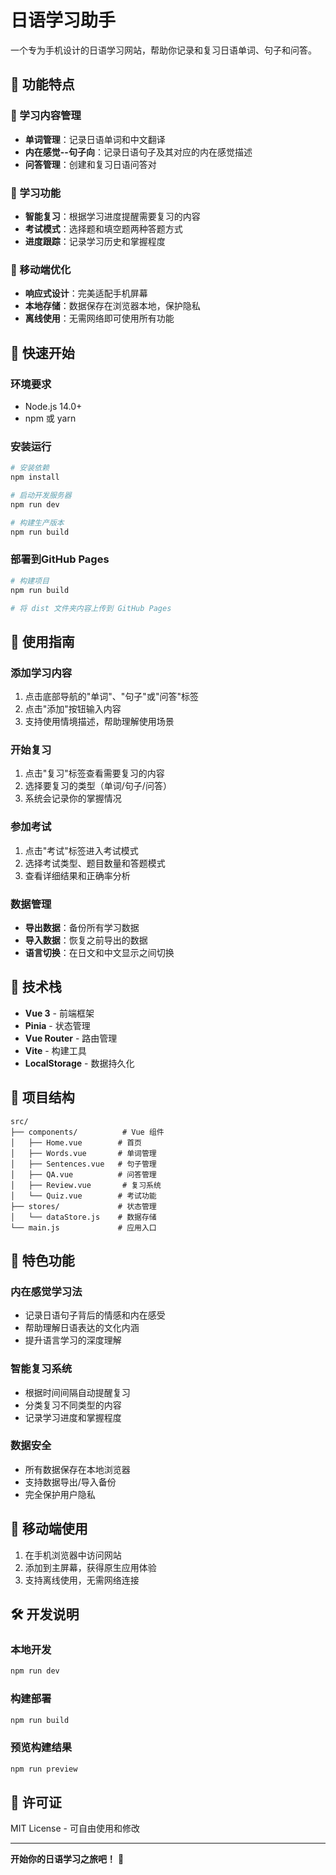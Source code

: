# 日语学习助手

一个专为手机设计的日语学习网站，帮助你记录和复习日语单词、句子和问答。

## 🌟 功能特点

### 📝 学习内容管理
- **单词管理**：记录日语单词和中文翻译
- **内在感觉--句子向**：记录日语句子及其对应的内在感觉描述
- **问答管理**：创建和复习日语问答对

### 🎯 学习功能
- **智能复习**：根据学习进度提醒需要复习的内容
- **考试模式**：选择题和填空题两种答题方式
- **进度跟踪**：记录学习历史和掌握程度

### 📱 移动端优化
- **响应式设计**：完美适配手机屏幕
- **本地存储**：数据保存在浏览器本地，保护隐私
- **离线使用**：无需网络即可使用所有功能

## 🚀 快速开始

### 环境要求
- Node.js 14.0+
- npm 或 yarn

### 安装运行
```bash
# 安装依赖
npm install

# 启动开发服务器
npm run dev

# 构建生产版本
npm run build
```

### 部署到GitHub Pages
```bash
# 构建项目
npm run build

# 将 dist 文件夹内容上传到 GitHub Pages
```

## 📖 使用指南

### 添加学习内容
1. 点击底部导航的"单词"、"句子"或"问答"标签
2. 点击"添加"按钮输入内容
3. 支持使用情境描述，帮助理解使用场景

### 开始复习
1. 点击"复习"标签查看需要复习的内容
2. 选择要复习的类型（单词/句子/问答）
3. 系统会记录你的掌握情况

### 参加考试
1. 点击"考试"标签进入考试模式
2. 选择考试类型、题目数量和答题模式
3. 查看详细结果和正确率分析

### 数据管理
- **导出数据**：备份所有学习数据
- **导入数据**：恢复之前导出的数据
- **语言切换**：在日文和中文显示之间切换

## 🔧 技术栈

- **Vue 3** - 前端框架
- **Pinia** - 状态管理
- **Vue Router** - 路由管理
- **Vite** - 构建工具
- **LocalStorage** - 数据持久化

## 📁 项目结构

```
src/
├── components/          # Vue 组件
│   ├── Home.vue        # 首页
│   ├── Words.vue       # 单词管理
│   ├── Sentences.vue   # 句子管理
│   ├── QA.vue          # 问答管理
│   ├── Review.vue       # 复习系统
│   └── Quiz.vue        # 考试功能
├── stores/             # 状态管理
│   └── dataStore.js    # 数据存储
└── main.js             # 应用入口
```

## 🎨 特色功能

### 内在感觉学习法
- 记录日语句子背后的情感和内在感受
- 帮助理解日语表达的文化内涵
- 提升语言学习的深度理解

### 智能复习系统
- 根据时间间隔自动提醒复习
- 分类复习不同类型的内容
- 记录学习进度和掌握程度

### 数据安全
- 所有数据保存在本地浏览器
- 支持数据导出/导入备份
- 完全保护用户隐私

## 📱 移动端使用

1. 在手机浏览器中访问网站
2. 添加到主屏幕，获得原生应用体验
3. 支持离线使用，无需网络连接

## 🛠️ 开发说明

### 本地开发
```bash
npm run dev
```

### 构建部署
```bash
npm run build
```

### 预览构建结果
```bash
npm run preview
```

## 📄 许可证

MIT License - 可自由使用和修改

---

**开始你的日语学习之旅吧！** 🎌
